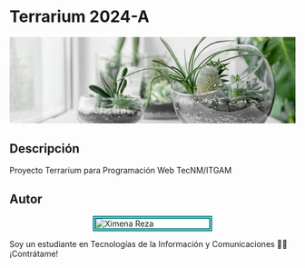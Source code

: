 # Terrarium 2024-A
![Terrarium image](./images/terrarium_banner.jpg)

## Descripción
Proyecto Terrarium para Programación Web TecNM/ITGAM 

## Autor
<img
style="border: teal 5px double; display: block; margin-left:
auto; margin-right: auto;"
src="https://avatars.githubusercontent.com/u/166732925?v=4"
alt="Ximena Reza"
width="200px">

Soy un estudiante en Tecnologías de la Información y Comunicaciones 👩‍💻
¡Contrátame! 
